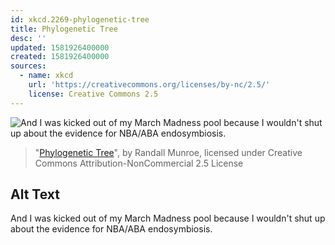 ```yaml
---
id: xkcd.2269-phylogenetic-tree
title: Phylogenetic Tree
desc: ''
updated: 1581926400000
created: 1581926400000
sources:
  - name: xkcd
    url: 'https://creativecommons.org/licenses/by-nc/2.5/'
    license: Creative Commons 2.5
---
```

![And I was kicked out of my March Madness pool because I wouldn't shut up about the evidence for NBA/ABA endosymbiosis.](https://imgs.xkcd.com/comics/phylogenetic_tree.png)
> "[Phylogenetic Tree](https://xkcd.com/2269/)", by Randall Munroe, licensed under Creative Commons Attribution-NonCommercial 2.5 License

## Alt Text
And I was kicked out of my March Madness pool because I wouldn't shut up about the evidence for NBA/ABA endosymbiosis.
